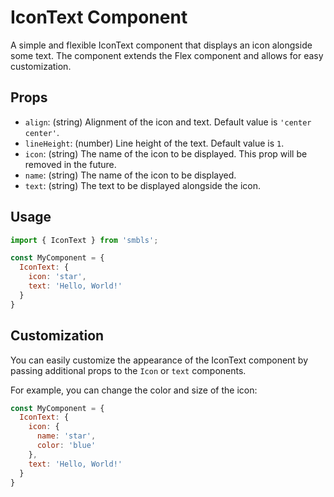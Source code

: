 # IconText Component
A simple and flexible IconText component that displays an icon alongside some text. The component extends the Flex component and allows for easy customization.

## Props

- `align`: (string) Alignment of the icon and text. Default value is `'center center'`.
- `lineHeight`: (number) Line height of the text. Default value is `1`.
- `icon`: (string) The name of the icon to be displayed. This prop will be removed in the future.
- `name`: (string) The name of the icon to be displayed.
- `text`: (string) The text to be displayed alongside the icon.

## Usage

```javascript
import { IconText } from 'smbls';

const MyComponent = {
  IconText: {
    icon: 'star',
    text: 'Hello, World!'
  }
}
```

## Customization

You can easily customize the appearance of the IconText component by passing additional props to the `Icon` or `text` components.

For example, you can change the color and size of the icon:

```javascript
const MyComponent = {
  IconText: {
    icon: {
      name: 'star',
      color: 'blue'
    },
    text: 'Hello, World!'
  }
}
```